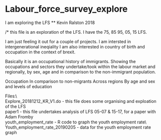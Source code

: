 # Labour_force_survey_explore
I am exploring the LFS
** Kevin Ralston 2018

/* this file is an exploration of the LFS. I have the 75, 85 95, 05, 15 LFS. 

I am just feeling it out for a couple of projects.
I am intersted in intergenerational ineqiality
I am also interested in country of birth and occupation in the context of brexit.

Basically it is an occupational history of immigrants. Showing the occupations and sectors they undertake/took within the labour market and regionally, by sex, age and in 
comparison to the non-immigrant population. 

Occupation
In comparison to non-migrants
	Across regions
	By age and sex and levels of education
	
	
Files:\  
Explore_20181212_KR_V1.do 	- this file does some organising and exploation of the LFS\
paper1				- this file undertakes analysis of LFS 05-07 & 15-17, for a paper with Adam Fromby\
youth_employment_rate - R code to graph the youth employment rate\ 
Youth_employment_rate_20190205 - data for the youth employment rate graph
